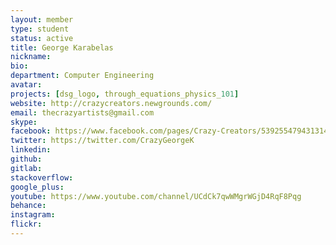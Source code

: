 ```yaml
---
layout: member
type: student
status: active
title: George Karabelas
nickname:
bio:
department: Computer Engineering
avatar:
projects: [dsg_logo, through_equations_physics_101]
website: http://crazycreators.newgrounds.com/
email: thecrazyartists@gmail.com
skype:
facebook: https://www.facebook.com/pages/Crazy-Creators/539255479431314?ref=bookmarks
twitter: https://twitter.com/CrazyGeorgeK
linkedin:
github:
gitlab:
stackoverflow:
google_plus:
youtube: https://www.youtube.com/channel/UCdCk7qwWMgrWGjD4RqF8Pqg
behance:
instagram:
flickr:
---
```

